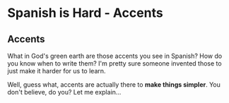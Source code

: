 # Spanish is Hard - Accents

## Accents

What in God's green earth are those accents you see in Spanish? How do you know when to write them?
I'm pretty sure someone invented those to just make it harder for us to learn.

Well, guess what, accents are actually there to <b>make things simpler</b>.
You don't believe, do you?
Let me explain...
